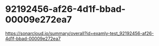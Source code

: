 # 92192456-af26-4d1f-bbad-00009e272ea7
https://sonarcloud.io/summary/overall?id=examly-test_92192456-af26-4d1f-bbad-00009e272ea7
